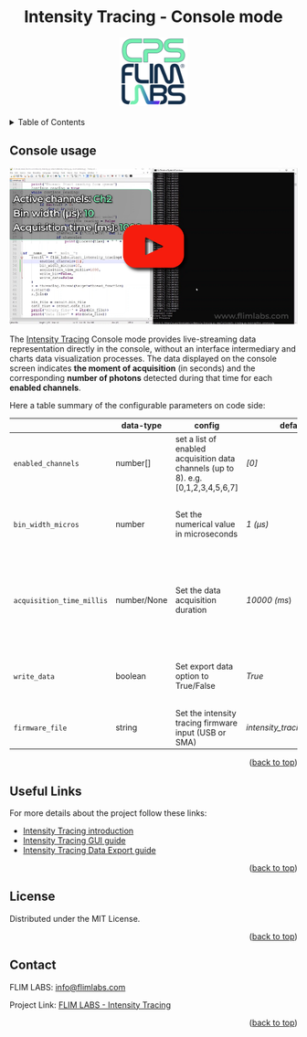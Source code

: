 <a name="readme-top"></a>

<div align="center">
  <h1>Intensity Tracing - Console mode </h1>
</div>
<div align="center">
  <a href="https://www.flimlabs.com/">
    <img src="../assets/images/shared/intensity-tracing-logo.png" alt="Logo" width="120" height="120">
  </a>
</div>
<br>

<!-- TABLE OF CONTENTS -->
<details>
  <summary>Table of Contents</summary>
  <ol>
    <li>
      <a href="#console-usage">Console Usage</a>
    </li>
    <li><a href="#useful-links">Useful links</a></li>
    <li><a href="#license">License</a></li>
    <li><a href="#contact">Contact</a></li>
  </ol>
</details>

## Console usage

[![Intensity Tracing Console Mode](../assets/images/python/intensity-tracing-console-video-thumbnail.png)](https://www.youtube.com/watch?v=gX_TdnCY5Gk)

The [Intensity Tracing](https://github.com/flim-labs/intensity-tracing-py) Console mode provides live-streaming data representation directly in the console, without an interface intermediary and charts data visualization processes.
The data displayed on the console screen indicates **the moment of acquisition** (in seconds) and the corresponding **number of photons** detected during that time for each **enabled channels**.

Here a table summary of the configurable parameters on code side:

|                           | data-type   | config                                                                            | default   | explanation                                                                               |
| ------------------------- | ----------- | --------------------------------------------------------------------------------- | --------- | ----------------------------------------------------------------------------------------- |
| `enabled_channels`        | number[]    | set a list of enabled acquisition data channels (up to 8). e.g. [0,1,2,3,4,5,6,7] | _[0]_       | the list of enabled channels for photons data acquisition                                 |
| `bin_width_micros`        | number      | Set the numerical value in microseconds                                           | _1 (μs)_ | the time duration to wait for photons count accumulation.                                 |
| `acquisition_time_millis` | number/None | Set the data acquisition duration                                                 | _10000 (ms_)      | The acquisition duration could be determinate (_numeric value_) or indeterminate (_None_) |
| `write_data`              | boolean     | Set export data option to True/False                                              | _True_      | if set to _True_, the acquired raw data will be exported locally to the computer          |
| `firmware_file`              | string     | Set the intensity tracing firmware input (USB or SMA)                                              | _intensity_tracing_usb.flim_     |     The firmware input used for the acquisition     |

 <p align="right">(<a href="#readme-top">back to top</a>)</p>

## Useful Links

For more details about the project follow these links:

- [Intensity Tracing introduction](../index.md)
- [Intensity Tracing GUI guide](../v1.6/index.md)
- [Intensity Tracing Data Export guide ](./intensity-tracing-file-format.md)

<p align="right">(<a href="#readme-top">back to top</a>)</p>

## License

Distributed under the MIT License.

<p align="right">(<a href="#readme-top">back to top</a>)</p>

<!-- CONTACT -->

## Contact

FLIM LABS: info@flimlabs.com

Project Link: [FLIM LABS - Intensity Tracing](https://github.com/flim-labs/intensity-tracing-py)

<p align="right">(<a href="#readme-top">back to top</a>)</p>
